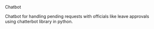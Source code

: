 Chatbot

Chatbot for handling pending requests with officials like leave approvals using chatterbot library in python.
